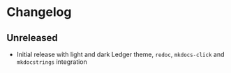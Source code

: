 # Changelog

## Unreleased

- Initial release with light and dark Ledger theme, `redoc`, `mkdocs-click` and `mkdocstrings` integration
